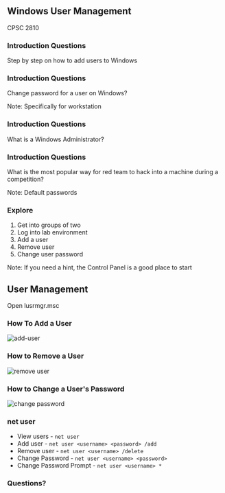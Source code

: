## Windows User Management

CPSC 2810



### Introduction Questions

Step by step on how to add users to Windows



### Introduction Questions

Change password for a user on Windows?

Note:
Specifically for workstation



### Introduction Questions

What is a Windows Administrator?



### Introduction Questions

What is the most popular way for red team to hack into a machine during a competition?

Note:
Default passwords



### Explore

1. Get into groups of two
2. Log into lab environment
3. Add a user 
4. Remove user
5. Change user password

Note:
If you need a hint, the Control Panel is a good place to start



## User Management

Open lusrmgr.msc



### How To Add a User

![add-user](add-user.png)



### How to Remove a User

![remove user](remove-user.png)



### How to Change a User's Password

![change password](change-password.png)



### net user

* View users - `net user`
* Add user - `net user <username> <password> /add`
* Remove user - `net user <username> /delete`
* Change Password - `net user <username> <password>`
* Change Password Prompt - `net user <username> *`



### Questions?
